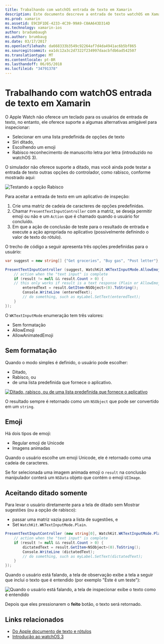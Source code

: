 ```yaml
---
title: Trabalhando com watchOS entrada de texto em Xamarin
description: Este documento descreve a entrada de texto watchOS em Xamarin. Ele aborda o PresentTextInputController método, escrevendo, texto sem formatação, emojis e ditado.
ms.prod: xamarin
ms.assetid: E9CDF1DE-4233-4C39-99A9-C0AA643D314D
ms.technology: xamarin-ios
author: bradumbaugh
ms.author: brumbaug
ms.date: 03/17/2017
ms.openlocfilehash: da668333b3549c92264af7d4da4941ac6b5bf865
ms.sourcegitcommit: ea1dc12a3c2d7322f234997daacbfdb6ad542507
ms.translationtype: MT
ms.contentlocale: pt-BR
ms.lasthandoff: 06/05/2018
ms.locfileid: "34791378"
---
```

# <a name="working-with-watchos-text-input-in-xamarin"></a>Trabalhando com watchOS entrada de texto em Xamarin

O Apple Watch não oferece um teclado para os usuários de entrada de texto, no entanto, ele oferece suporte a algumas alternativas amigável para inspecionar:

- Selecionar em uma lista predefinida de opções de texto
- Siri ditado,
- Escolhendo um emoji
- Rabisco reconhecimento de manuscrito letra por letra (introduzido no watchOS 3).

O simulador não oferece suporte a ditado, mas você ainda pode testar a entrada de texto outras opções do controlador, como rabisco, conforme mostrado aqui:

![](text-input-images/textinput-sml.png "Testando a opção Rabisco")

Para aceitar a entrada de texto em um aplicativo de inspeção:

1. Crie uma matriz de cadeia de caracteres de opções predefinidas.
2. Chamar `PresentTextInputController` com a matriz, se deseja permitir emoji ou não e um `Action` que é chamado quando o usuário for concluído.
3. Em que a ação de conclusão de teste para o resultado de entrada e execute a ação apropriada no aplicativo (possivelmente definindo o valor de texto do rótulo).

O trecho de código a seguir apresenta três opções predefinidas para o usuário:

```csharp
var suggest = new string[] {"Get groceries", "Buy gas", "Post letter"};

PresentTextInputController (suggest, WatchKit.WKTextInputMode.AllowEmoji, (result) => {
    // action when the "text input" is complete
    if (result != null && result.Count > 0) {
    // this only works if result is a text response (Plain or AllowEmoji)
        enteredText = result.GetItem<NSObject>(0).ToString();
        Console.WriteLine (enteredText);
        // do something, such as myLabel.SetText(enteredText);
    }
});
```

O `WKTextInputMode` enumeração tem três valores:

- Sem formatação
- AllowEmoji
- AllowAnimatedEmoji

## <a name="plain"></a>Sem formatação

Quando o modo simples é definido, o usuário pode escolher:

- Ditado,
- Rabisco, ou
- de uma lista predefinida que fornece o aplicativo.

[![](text-input-images/plain-scribble-sml.png "Ditado, rabisco, ou de uma lista predefinida que fornece o aplicativo")](text-input-images/plain-scribble.png#lightbox)

O resultado sempre é retornado como um `NSObject` que pode ser convertido em um `string`.

## <a name="emoji"></a>Emoji

Há dois tipos de emoji:

- Regular emoji de Unicode
- Imagens animadas

Quando o usuário escolhe um emoji Unicode, ele é retornado como uma cadeia de caracteres.

Se for selecionada uma imagem animada emoji o `result` na conclusão manipulador conterá um `NSData` objeto que contém o emoji `UIImage`.

## <a name="accepting-dictation-only"></a>Aceitando ditado somente

Para levar o usuário diretamente para a tela de ditado sem Mostrar sugestões (ou a opção de rabisco):

- passar uma matriz vazia para a lista de sugestões, e
- Set `WatchKit.WKTextInputMode.Plain`.

```csharp
PresentTextInputController (new string[0], WatchKit.WKTextInputMode.Plain, (result) => {
    // action when the "text input" is complete
    if (result != null && result.Count > 0) {
        dictatedText = result.GetItem<NSObject>(0).ToString();
        Console.WriteLine (dictatedText);
        // do something, such as myLabel.SetText(dictatedText);
    }
});
```

Quando o usuário está falando, a tela de observação exibe a tela a seguir que inclui o texto que é entendido (por exemplo "Este é um teste"):

![](text-input-images/dictation.png "Quando o usuário está falando, a tela de inspecionar exibe o texto como é entendido")

Depois que eles pressionarem o **feito** botão, o texto será retornado.



## <a name="related-links"></a>Links relacionados

- [Do Apple documento de texto e rótulos](https://developer.apple.com/library/ios/documentation/General/Conceptual/WatchKitProgrammingGuide/TextandLabels.html)
- [Introdução ao watchOS 3](~/ios/watchos/platform/introduction-to-watchos3/index.md)
